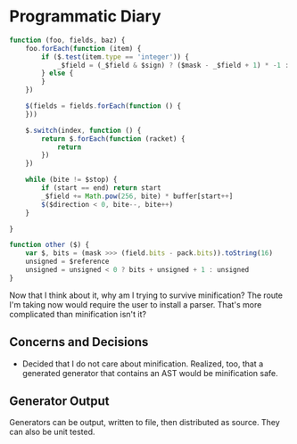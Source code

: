 # Programmatic Diary

```javascript
function (foo, fields, baz) {
    foo.forEach(function (item) {
        if ($.test(item.type == 'integer')) {
            _$field = (_$field & $sign) ? ($mask - _$field + 1) * -1 : _$field
        } else {
        }
    })

    $(fields = fields.forEach(function () {
    }))

    $.switch(index, function () {
        return $.forEach(function (racket) {
            return
        })
    })

    while (bite != $stop) {
        if (start == end) return start
        _$field += Math.pow(256, bite) * buffer[start++]
        $($direction < 0, bite--, bite++)
    }

}

function other ($) {
    var $, bits = (mask >>> (field.bits - pack.bits)).toString(16)
    unsigned = $reference
    unsigned = unsigned < 0 ? bits + unsigned + 1 : unsigned
}
```

Now that I think about it, why am I trying to survive minification? The route
I'm taking now would require the user to install a parser. That's more
complicated than minification isn't it?

## Concerns and Decisions

 * Decided that I do not care about minification. Realized, too, that a
 generated generator that contains an AST would be minification safe.

## Generator Output

Generators can be output, written to file, then distributed as source. They can
also be unit tested.
